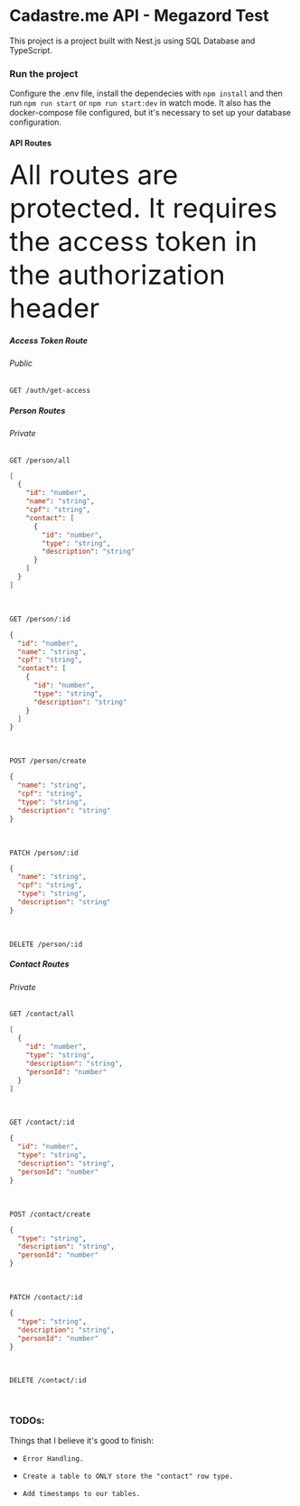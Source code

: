 # Cadastre.me API - Megazord Test

This project is a project built with Nest.js using SQL Database and TypeScript.

### Run the project

Configure the .env file, install the dependecies with `npm install` and then run `npm run start` or `npm run start:dev` in watch mode.
It also has the docker-compose file configured, but it's necessary to set up your database configuration.

#### API Routes  

<font size="7"> All routes are protected. It requires the access token in the authorization header </font>  

##### Access Token Route
###### Public
```http
GET /auth/get-access
```   

##### Person Routes
###### Private
```http
GET /person/all  
```  
```json
[
  {
    "id": "number",
    "name": "string",
    "cpf": "string",
    "contact": [
      {
        "id": "number",
        "type": "string",
        "description": "string"
      }
    ]
  }
]
```  

<br/>
 
```http
GET /person/:id  
```
```json
{
  "id": "number",
  "name": "string",
  "cpf": "string",
  "contact": [
    {
      "id": "number",
      "type": "string",
      "description": "string"
    }
  ]
}
```  

<br/>
 
```http
POST /person/create  
```  
```json
{
  "name": "string",
  "cpf": "string",
  "type": "string",
  "description": "string"
}
```  

<br/>
 
```http
PATCH /person/:id  
```  
```json
{
  "name": "string",
  "cpf": "string",
  "type": "string",
  "description": "string"
}
```  

<br/>
 
```http
DELETE /person/:id  
```  

##### Contact Routes 
###### Private
```http
GET /contact/all  
```
```json
[
  {
    "id": "number",
    "type": "string",
    "description": "string",
    "personId": "number"
  }
]
```  

<br/>
 
```http
GET /contact/:id
```  
```json
{
  "id": "number",
  "type": "string",
  "description": "string",
  "personId": "number"
}
```

<br/>
 
```http
POST /contact/create  
```  
```json
{
  "type": "string",
  "description": "string",
  "personId": "number"
}
```

<br/>
 
```http
PATCH /contact/:id  
```  
```json
{
  "type": "string",
  "description": "string",
  "personId": "number"
}
```

<br/>
 
```http
DELETE /contact/:id  
```  

<br/>

### TODOs:
Things that I believe it's good to finish:

*     Error Handling.  
*     Create a table to ONLY store the "contact" row type.  
*     Add timestamps to our tables.  
